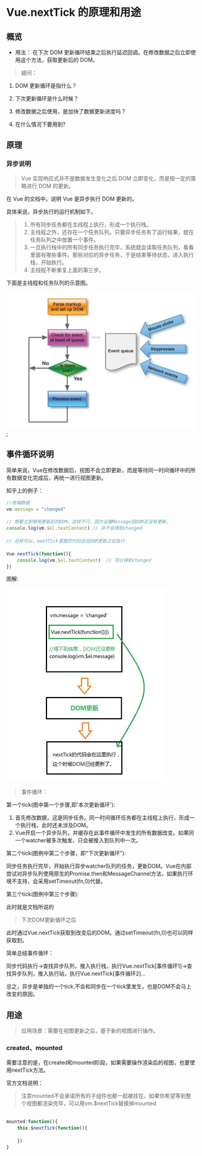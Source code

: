 # Vue.nextTick 的原理和用途

## 概览

* 用法： 在下次 DOM 更新循环结束之后执行延迟回调。在修改数据之后立即使用这个方法，获取更新后的 DOM。

> 疑问：

1.  DOM 更新循环是指什么？

2.  下次更新循环是什么时候？

3.  修改数据之后使用，是加快了数据更新进度吗？

4.  在什么情况下要用到?

## 原理

### 异步说明

> Vue 实现响应式并不是数据发生变化之后 DOM 立即变化，而是按一定的策略进行 DOM 的更新。

在 Vue 的文档中，说明 Vue 是异步执行 DOM 更新的。

具体来说，异步执行的运行机制如下。

> 1.  所有同步任务都在主线程上执行，形成一个执行栈。
> 2.  主线程之外，还存在一个任务队列。只要异步任务有了运行结果，就在任务队列之中放置一个事件。
> 3.  一旦执行栈中的所有同步任务执行完毕，系统就会读取任务队列，看看里面有哪些事件。那些对应的异步任务，于是结束等待状态，进入执行栈，开始执行。
> 4.  主线程不断重复上面的第三步。

下面是主线程和任务队列的示意图。

![wangzhi](1.png);


## 事件循环说明

简单来说，Vue在修改数据后，视图不会立即更新，而是等待同一时间循环中的所有数据变化完成后，再统一进行视图更新。

知乎上的例子：

```js
//改编数据
vm.message = "changed"

// 想要立即使用更新后的DOM。这样不行，因为设置Message后DOM还没有更新。
console.log(vm.$el.textContent) // 并不会得到changed

// 这样可以，nextTick里面的代码会在DOM更新之后执行

Vue.nextTick(function(){
    console.log(vm.$el.textContent)  // 可以得到changed
})

```

图解:

![图解](2.png)

> 事件循环：

第一个tick(图中第一个步骤,即'本次更新循环'):

1. 首先修改数据，这是同步任务。同一时间循环任务都在主线程上执行，形成一个执行栈，此时还未涉及DOM。
2. Vue开启一个异步队列，并缓存在此事件循环中发生的所有数据改变。如果同一个watcher被多次触发，只会被推入到队列中一次。

第二个tick(图例中第二个步骤，即"下次更新循环"):

同步任务执行完毕，开始执行异步watcher队列的任务，更新DOM。Vue在内部尝试对异步队列使用原生的Promise.then和MessageChannel方法，如果执行环境不支持，会采用setTimeout(fn,0)代替。

第三个tick(图例中第三个步骤):

此时就是文档所说的

> 下次DOM更新循环之后

此时通过Vue.nextTick获取到改变后的DOM。通过setTimeout(fn,0)也可以同样获取到。

简单总结事件循环：

同步代码执行->查找异步队列，推入执行栈，执行Vue.nextTick[事件循环1]->查找异步队列，推入执行站，执行Vue.nextTick[事件循环2]...

总之，异步是单独的一个tick,不会和同步在一个tick里发生，也是DOM不会马上改变的原因。

## 用途

> 应用场景：需要在视图更新之后，基于新的视图进行操作。

### created、mounted

需要注意的是，在created和mounted阶段，如果需要操作渲染后的视图，也要使用nextTick方法。

官方文档说明：

> 注意mounted不会承诺所有的子组件也都一起被挂在。如果你希望等到整个视图都渲染完毕，可以用vm.$nextTick替换掉mounted

```js

mounted:function(){
    this.$nextTick(function(){

    })
}

```
